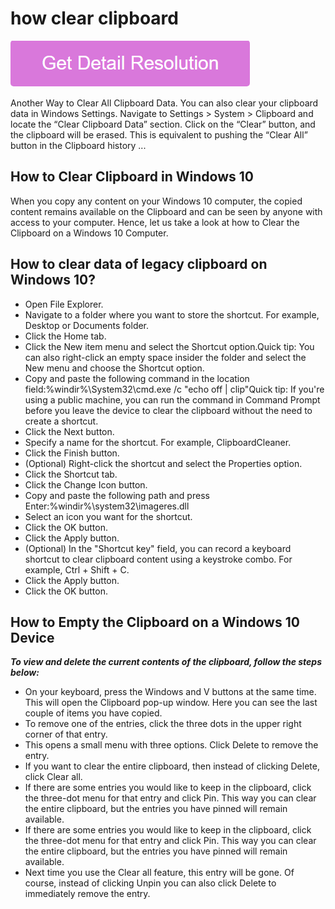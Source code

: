 # how clear clipboard

[![how clear clipboard](gett-stateed.png)](https://github.com/softwaretestinghel/how.clear.clipboard/)

Another Way to Clear All Clipboard Data. You can also clear your clipboard data in Windows Settings. Navigate to Settings > System > Clipboard and locate the “Clear Clipboard Data” section. Click on the “Clear” button, and the clipboard will be erased. This is equivalent to pushing the “Clear All” button in the Clipboard history ...

## How to Clear Clipboard in Windows 10

When you copy any content on your Windows 10 computer, the copied content remains available on the Clipboard and can be seen by anyone with access to your computer. Hence, let us take a look at how to Clear the Clipboard on a Windows 10 Computer.

## How to clear data of legacy clipboard on Windows 10?

* Open File Explorer.
* Navigate to a folder where you want to store the shortcut. For example, Desktop or Documents folder.
* Click the Home tab.
* Click the New item menu and select the Shortcut option.Quick tip: You can also right-click an empty space insider the folder and select the New menu and choose the Shortcut option.
* Copy and paste the following command in the location field:%windir%\System32\cmd.exe /c "echo off | clip"Quick tip: If you're using a public machine, you can run the command in Command Prompt before you leave the device to clear the clipboard without the need to create a shortcut.
* Click the Next button.
* Specify a name for the shortcut. For example, ClipboardCleaner.
* Click the Finish button.
* (Optional) Right-click the shortcut and select the Properties option.
* Click the Shortcut tab.
* Click the Change Icon button.
* Copy and paste the following path and press Enter:%windir%\system32\imageres.dll
* Select an icon you want for the shortcut.
* Click the OK button.
* Click the Apply button.
 * (Optional) In the "Shortcut key" field, you can record a keyboard shortcut to clear clipboard content using a keystroke combo. For example, Ctrl + Shift + C.
* Click the Apply button.
* Click the OK button.

## How to Empty the Clipboard on a Windows 10 Device

**_To view and delete the current contents of the clipboard, follow the steps below:_**

* On your keyboard, press the Windows and V buttons at the same time. This will open the Clipboard pop-up window. Here you can see the last couple of items you have copied.
* To remove one of the entries, click the three dots in the upper right corner of that entry.
* This opens a small menu with three options. Click Delete to remove the entry.
* If you want to clear the entire clipboard, then instead of clicking Delete, click Clear all.
* If there are some entries you would like to keep in the clipboard, click the three-dot menu for that entry and click Pin. This way you can clear the entire clipboard, but the entries you have pinned will remain available.
* If there are some entries you would like to keep in the clipboard, click the three-dot menu for that entry and click Pin. This way you can clear the entire clipboard, but the entries you have pinned will remain available.
* Next time you use the Clear all feature, this entry will be gone. Of course, instead of clicking Unpin you can also click Delete to immediately remove the entry.
